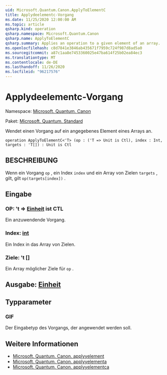 ```yaml
---
uid: Microsoft.Quantum.Canon.ApplyToElementC
title: Applydeelementc-Vorgang
ms.date: 11/25/2020 12:00:00 AM
ms.topic: article
qsharp.kind: operation
qsharp.namespace: Microsoft.Quantum.Canon
qsharp.name: ApplyToElementC
qsharp.summary: Applies an operation to a given element of an array.
ms.openlocfilehash: c8d7841e3846ab435671f7959c724f987d8ad5a0
ms.sourcegitcommit: a87c1aa8e7453360025e47ba614f25b02ea84ec3
ms.translationtype: MT
ms.contentlocale: de-DE
ms.lasthandoff: 11/26/2020
ms.locfileid: "96217576"
---
```

# <a name="applytoelementc-operation"></a>Applydeelementc-Vorgang

Namespace: [Microsoft. Quantum. Canon](xref:Microsoft.Quantum.Canon)

Paket: [Microsoft. Quantum. Standard](https://nuget.org/packages/Microsoft.Quantum.Standard)


Wendet einen Vorgang auf ein angegebenes Element eines Arrays an.

```qsharp
operation ApplyToElementC<'T> (op : ('T => Unit is Ctl), index : Int, targets : 'T[]) : Unit is Ctl
```


## <a name="description"></a>BESCHREIBUNG

Wenn ein Vorgang `op` , ein Index `index` und ein Array von Zielen `targets` , gilt, gilt `op(targets[index])` .

## <a name="input"></a>Eingabe

### <a name="op--t--unit--is-ctl"></a>OP: 't => [Einheit](xref:microsoft.quantum.lang-ref.unit)  ist CTL

Ein anzuwendende Vorgang.


### <a name="index--int"></a>Index: [int](xref:microsoft.quantum.lang-ref.int)

Ein Index in das Array von Zielen.


### <a name="targets--t"></a>Ziele: 't []

Ein Array möglicher Ziele für `op` .



## <a name="output--unit"></a>Ausgabe: [Einheit](xref:microsoft.quantum.lang-ref.unit)



## <a name="type-parameters"></a>Typparameter

### <a name="t"></a>GIF

Der Eingabetyp des Vorgangs, der angewendet werden soll.

## <a name="see-also"></a>Weitere Informationen

- [Microsoft. Quantum. Canon. applyyelement](xref:Microsoft.Quantum.Canon.ApplyToElement)
- [Microsoft. Quantum. Canon. applyyelementa](xref:Microsoft.Quantum.Canon.ApplyToElementA)
- [Microsoft. Quantum. Canon. applyyelementca](xref:Microsoft.Quantum.Canon.ApplyToElementCA)